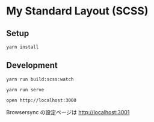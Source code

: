 # My Standard Layout (SCSS)

## Setup

```shell
yarn install
```

## Development

```shell
yarn run build:scss:watch
```

```shell
yarn run serve
```

```shell
open http://localhost:3000
```

Browsersync の設定ページは <http://localhost:3001>
